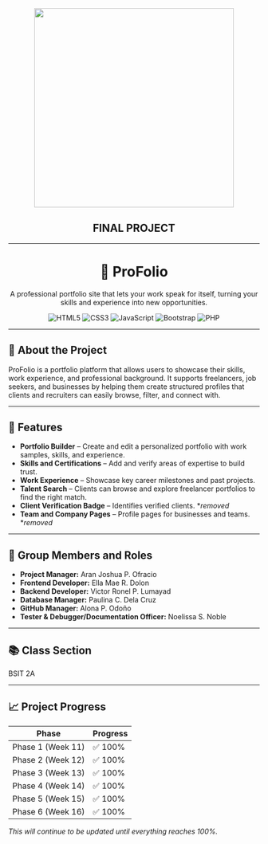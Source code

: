 <div align="center">
  <img src="./frontend/logo.png" width="400"/>
  <h2>FINAL PROJECT</h2>
</div>

---

<div align="center">
   <h1>📂 ProFolio</h1>
  <p>A professional portfolio site that lets your work speak for itself, turning your skills and experience into new opportunities.</p>
  
 ![HTML5](https://img.shields.io/badge/html5-%23E34F26.svg?style=for-the-badge&logo=html5&logoColor=white)
 ![CSS3](https://img.shields.io/badge/css3-%231572B6.svg?style=for-the-badge&logo=css3&logoColor=white) 
 ![JavaScript](https://img.shields.io/badge/javascript-%23323330.svg?style=for-the-badge&logo=javascript&logoColor=%23F7DF1E) 
 ![Bootstrap](https://img.shields.io/badge/bootstrap-%238511FA.svg?style=for-the-badge&logo=bootstrap&logoColor=white) 
 ![PHP](https://img.shields.io/badge/php-%23777BB4.svg?style=for-the-badge&logo=php&logoColor=white)
</div>

---

## 🚀 About the Project
ProFolio is a portfolio platform that allows users to showcase their skills, work experience, and professional background. It supports freelancers, job seekers, and businesses by helping them create structured profiles that clients and recruiters can easily browse, filter, and connect with.

---

## 📌 Features
- **Portfolio Builder** – Create and edit a personalized portfolio with work samples, skills, and experience.
- **Skills and Certifications** – Add and verify areas of expertise to build trust.
- **Work Experience** – Showcase key career milestones and past projects.
- **Talent Search** – Clients can browse and explore freelancer portfolios to find the right match.
- **Client Verification Badge** – Identifies verified clients. *_removed_
- **Team and Company Pages** – Profile pages for businesses and teams. *_removed_

---

## 👥 Group Members and Roles
- **Project Manager:** Aran Joshua P. Ofracio
- **Frontend Developer:** Ella Mae R. Dolon
- **Backend Developer:** Victor Ronel P. Lumayad
- **Database Manager:** Paulina C. Dela Cruz
- **GitHub Manager:** Alona P. Odoño
- **Tester & Debugger/Documentation Officer:** Noelissa S. Noble

---

## 📚 Class Section
BSIT 2A

---

## 📈 Project Progress
| Phase       | Progress      |
|-------------|--------------|
| Phase 1 (Week 11) | ✅ 100% |
| Phase 2 (Week 12) | ✅ 100%  |
| Phase 3 (Week 13) | ✅ 100%  |
| Phase 4 (Week 14) | ✅ 100%   |
| Phase 5 (Week 15) | ✅ 100%   |
| Phase 6 (Week 16) | ✅ 100%   |

*This will continue to be updated until everything reaches 100%.*
